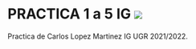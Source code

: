 # PRACTICA 1 a 5 IG ![](https://tokei.rs/b1/github/Electroner/IG)
Practica de Carlos Lopez Martinez IG UGR 2021/2022.
